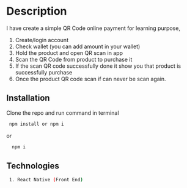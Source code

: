 # Description
I have create a simple QR Code online payment for learning purpose,
1. Create/login account
2. Check wallet (you can add amount in your wallet)
3. Hold the product and open QR scan in app
4. Scan the QR Code from product to purchase it
5. If the scan QR code successfully done it show you that product is successfully purchase
6. Once the product QR code scan if can never be scan again.


## Installation

Clone the repo and run command in terminal

```bash
 npm install or npm i 
```
or
```bash
  npm i 
```

## Technologies

```bash
 1. React Native (Front End)
```


